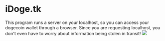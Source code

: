 # iDoge.tk
This program runs a server on your localhost, so you can access your dogecoin wallet through a browser. Since you are requesting localhost, you don't even have to worry about information being stolen in transit!
[![](https://themerkle.com/wp-content/uploads/2014/06/dogecoin-title.jpg)](https://www.google.com)
